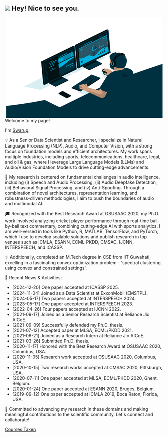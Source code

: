 <meta name="google-site-verification" content="ZzArCr6aMYdxYeeiwdC44bHOSFraUB7laMC1Qr5fmQo" />

<h2><img src="https://emojis.slackmojis.com/emojis/images/1531849430/4246/blob-sunglasses.gif?1531849430" width="30"/> Hey! Nice to see you.</h2>
   <img align="right" alt="GIF" src="https://github.com/swarupbehera/swarupbehera/blob/eadc67707526548378e679ec2a3f64684a37fc10/code.gif" width="500" height="320" />
<!-- <a href="https://www.instagram.com/abhisheknaiidu/">
  <img align="left" alt="Abhishek's Instagram" width="22px" src="https://raw.githubusercontent.com/hussainweb/hussainweb/main/icons/instagram.png" />
</a>
<a href="https://discord.gg/XTW52Kt">
  <img align="left" alt="Abhishek's Discord" width="22px" src="https://raw.githubusercontent.com/peterthehan/peterthehan/master/assets/discord.svg" />
</a>
<a href="https://twitter.com/abhisheknaiidu">
  <img align="left" alt="Abhishek Naidu | Twitter" width="22px" src="https://raw.githubusercontent.com/peterthehan/peterthehan/master/assets/twitter.svg" />
</a>
<a href="https://www.linkedin.com/in/swarup221b/">
  <img align="left" alt="Swarup's LinkedIN" width="22px" src="https://raw.githubusercontent.com/peterthehan/peterthehan/master/assets/linkedin.svg" />
</a>
 -->

</br>
 
Welcome to my page!

I'm [Swarup](https://swarup-rj.github.io).

💡 As a Senior Data Scientist and Researcher, I specialize in Natural Language Processing (NLP), Audio, and Computer Vision, with a strong focus on foundation models and efficient architectures. My work spans multiple industries, including sports, telecommunications, healthcare, legal, and oil & gas, where I leverage Large Language Models (LLMs) and Audio/Vision Foundation Models to drive cutting-edge advancements.

🔬 My research is centered on fundamental challenges in audio intelligence, including (i) Speech and Audio Processing, (ii) Audio Deepfake Detection, (iii) Behavioral Signal Processing, and (iv) Anti-Spoofing. Through a combination of novel architectures, representation learning, and robustness-driven methodologies, I aim to push the boundaries of audio and multimodal AI.

🎓 Recognized with the Best Research Award at OSUSAAC 2020, my Ph.D. work involved analyzing cricket player performance through real-time ball-by-ball text commentary, combining cutting-edge AI with sports analytics. I am well-versed in tools like Python, R, MATLAB, TensorFlow, and PyTorch, which I use to develop scalable solutions and publish research in top venues such as ICMLA, ESANN, ECML-PKDD, CMSAC, IJCNN, INTERSPEECH, and ICASSP.

✨ Additionally, completed an M.Tech degree in CSE from IIT Guwahati, excelling in a fascinating convex optimization problem - 'spectral clustering using convex and constrained settings'.

🌟 Recent News & Activities:
- [2024-12-20] One paper accepted at ICASSP 2025.
- [2024-11-04] Joined as a Data Scientist at ExxonMobil (EMSTPL).
- [2024-05-17] Two papers accepted at INTERSPEECH 2024.
- [2023-05-17] One paper accepted at INTERSPEECH 2023.
- [2022-04-26] Four papers accepted at IJCNN 2022.
- [2021-09-17] Joined as a Senior Research Scientist at Reliance Jio AICoE.
- [2021-09-09] Successfully defended my Ph.D. thesis.
- [2021-07-12] Accepted paper at MLSA, ECML/PKDD 2021.
- [2021-06-21] Joined as a Research Intern at Reliance Jio AICoE.
- [2021-03-26] Submitted Ph.D. thesis.
- [2020-11-17] Honored with the Best Research Award at OSUSAAC 2020, Columbus, USA.
- [2020-11-05] Research work accepted at OSUSAAC 2020, Columbus, USA.
- [2020-10-15] Two research works accepted at CMSAC 2020, Pittsburgh, USA.
- [2020-07-11] One paper accepted at MLSA, ECML/PKDD 2020, Ghent, Belgium.
- [2020-01-24] One paper accepted at ESANN 2020, Bruges, Belgium.
- [2019-09-12] One paper accepted at ICMLA 2019, Boca Raton, Florida, USA.

💪 Committed to advancing my research in these domains and making meaningful contributions to the scientific community. Let's connect and collaborate!

[Courses Taken](https://docs.google.com/spreadsheets/d/1WmSOsk2sekjooDfWfCsbxnCBYaI4FS7DafxIaHO6NPk/edit?usp=drivesdk)
